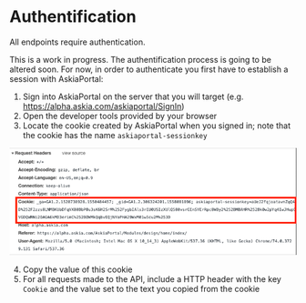 # Authentification

All endpoints require authentication.

This is a work in progress. The authentification process is going to be altered soon. For now, in order to authenticate you first have to establish a session with AskiaPortal:

1. Sign into AskiaPortal on the server that you will target (e.g. https://alpha.askia.com/askiaportal/SignIn)
2. Open the developer tools provided by your browser
3. Locate the cookie created by AskiaPortal when you signed in; note that the cookie has the name `askiaportal-sessionkey`

![cookie](https://github.com/Askia/designonline-api-doc/blob/master/assets/doc-cookie.png)

4. Copy the value of this cookie
5. For all requests made to the API, include a HTTP header with the key `Cookie` and the value set to the text you copied from the cookie
